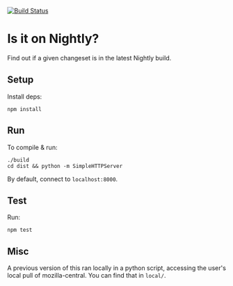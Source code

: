 [![Build
Status](https://travis-ci.org/mcomella/is-it-in-nightly.svg?branch=master)](https://travis-ci.org/mcomella/is-it-in-nightly)

# Is it on Nightly?
Find out if a given changeset is in the latest Nightly build.

## Setup
Install deps:

    npm install

## Run
To compile & run:

    ./build
    cd dist && python -m SimpleHTTPServer

By default, connect to `localhost:8000`.

## Test
Run:

    npm test

## Misc
A previous version of this ran locally in a python script, accessing the user's
local pull of mozilla-central. You can find that in `local/`.
